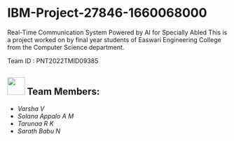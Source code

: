 # IBM-Project-27846-1660068000
Real-Time Communication System Powered by AI for Specially Abled
This is a project worked on by final year students of Easwari Engineering College from the Computer Science department. 

Team ID : PNT2022TMID09385
<br>
<h2><img src="https://raw.githubusercontent.com/Tarikul-Islam-Anik/Animated-Fluent-Emojis/master/Emojis/People%20with%20professions/Man%20Technologist%20Light%20Skin%20Tone.png" width="40px"> Team Members: </h2>

<ul><i>
  <li> Varsha V </li>
  <li> Solana Appalo A M </li>
  <li> Tarunaa R K </li>
  <li> Sarath Babu N </li>
  </i>
  </ul>
<br>